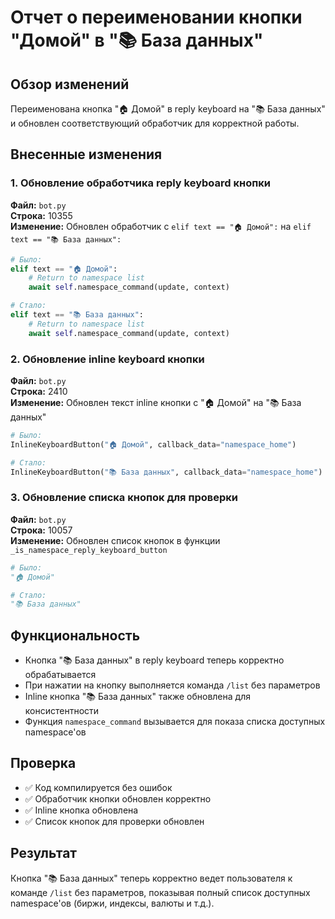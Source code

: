 # Отчет о переименовании кнопки "Домой" в "📚 База данных"

## Обзор изменений
Переименована кнопка "🏠 Домой" в reply keyboard на "📚 База данных" и обновлен соответствующий обработчик для корректной работы.

## Внесенные изменения

### 1. Обновление обработчика reply keyboard кнопки
**Файл:** `bot.py`  
**Строка:** 10355  
**Изменение:** Обновлен обработчик с `elif text == "🏠 Домой":` на `elif text == "📚 База данных":`

```python
# Было:
elif text == "🏠 Домой":
    # Return to namespace list
    await self.namespace_command(update, context)

# Стало:
elif text == "📚 База данных":
    # Return to namespace list
    await self.namespace_command(update, context)
```

### 2. Обновление inline keyboard кнопки
**Файл:** `bot.py`  
**Строка:** 2410  
**Изменение:** Обновлен текст inline кнопки с "🏠 Домой" на "📚 База данных"

```python
# Было:
InlineKeyboardButton("🏠 Домой", callback_data="namespace_home")

# Стало:
InlineKeyboardButton("📚 База данных", callback_data="namespace_home")
```

### 3. Обновление списка кнопок для проверки
**Файл:** `bot.py`  
**Строка:** 10057  
**Изменение:** Обновлен список кнопок в функции `_is_namespace_reply_keyboard_button`

```python
# Было:
"🏠 Домой"

# Стало:
"📚 База данных"
```

## Функциональность
- Кнопка "📚 База данных" в reply keyboard теперь корректно обрабатывается
- При нажатии на кнопку выполняется команда `/list` без параметров
- Inline кнопка "📚 База данных" также обновлена для консистентности
- Функция `namespace_command` вызывается для показа списка доступных namespace'ов

## Проверка
- ✅ Код компилируется без ошибок
- ✅ Обработчик кнопки обновлен корректно
- ✅ Inline кнопка обновлена
- ✅ Список кнопок для проверки обновлен

## Результат
Кнопка "📚 База данных" теперь корректно ведет пользователя к команде `/list` без параметров, показывая полный список доступных namespace'ов (биржи, индексы, валюты и т.д.).
